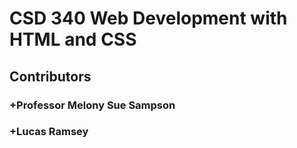 # CSD 340 Web Development with HTML and CSS
## Contributors

### +Professor Melony Sue Sampson
### +Lucas Ramsey
